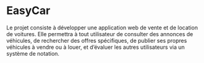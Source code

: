 # EasyCar
Le projet consiste à développer une application web de vente et de location de voitures. Elle permettra à tout utilisateur de consulter des annonces de véhicules, de rechercher des offres spécifiques, de publier ses propres véhicules à vendre ou à louer, et d’évaluer les autres utilisateurs via un système de notation.
